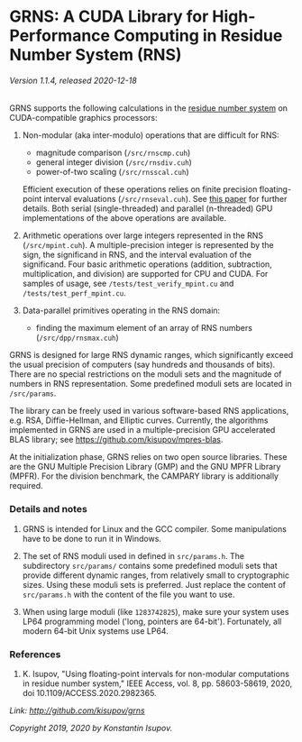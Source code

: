 # GRNS: A CUDA Library for High-Performance Computing in Residue Number System (RNS)
###### Version 1.1.4, released 2020-12-18

GRNS supports the following calculations in the [residue number system](https://en.wikipedia.org/wiki/Residue_number_system) on CUDA-compatible graphics processors:

1. Non-modular (aka inter-modulo) operations that are difficult for RNS:

    * magnitude comparison (`/src/rnscmp.cuh`)
    * general integer division (`/src/rnsdiv.cuh`)
    * power-of-two scaling (`/src/rnsscal.cuh`)

    Efficient execution of these operations relies on finite precision floating-point interval evaluations (`/src/rnseval.cuh`). See [this paper](https://dx.doi.org/10.1109/ACCESS.2020.2982365) for further details. Both serial (single-threaded) and parallel (n-threaded) GPU implementations of the above operations are available. 

2. Arithmetic operations over large integers represented in the RNS (`/src/mpint.cuh`). A multiple-precision integer is represented by the sign, the significand in RNS, 
and the interval evaluation of the significand. Four basic arithmetic operations 
(addition, subtraction, multiplication, and division) are supported for CPU and CUDA. 
For samples of usage, see `/tests/test_verify_mpint.cu` and `/tests/test_perf_mpint.cu`.

3. Data-parallel primitives operating in the RNS domain:

    * finding the maximum element of an array of RNS numbers (`/src/dpp/rnsmax.cuh`)

GRNS is designed for large RNS dynamic ranges, which significantly exceed the usual precision of computers 
(say hundreds and thousands of bits). There are no special restrictions on the moduli sets and 
the magnitude of numbers in RNS representation. Some predefined moduli sets are located in `/src/params`.

The library can be freely used in various software-based RNS applications, e.g. RSA, Diffie-Hellman, and Elliptic curves. 
Currently, the algorithms implemented in GRNS are used in a multiple-precision GPU accelerated BLAS library; 
see https://github.com/kisupov/mpres-blas.

At the initialization phase, GRNS relies on two open source libraries.
These are the GNU Multiple Precision Library (GMP) and the GNU MPFR Library (MPFR).
For the division benchmark, the CAMPARY library is additionally required.

### Details and notes

1. GRNS is intended for Linux and the GCC compiler. Some manipulations have to be done to run it in Windows.

2. The set of RNS moduli used in defined in `src/params.h`.
The subdirectory `src/params/` contains some predefined moduli sets that provide different
dynamic ranges, from relatively small to cryptographic sizes. Using these moduli sets is preferred. Just replace the content of
`src/params.h` with the content of the file you want to use.

3. When using large moduli (like `1283742825`), make sure your system uses LP64 programming model ('long, pointers are 64-bit').  Fortunately, all modern 64-bit Unix systems use LP64.

### References

1. K. Isupov, "Using floating-point intervals for non-modular computations in residue number system," IEEE Access, vol. 8, pp. 58603-58619, 2020, doi 10.1109/ACCESS.2020.2982365.


*Link: http://github.com/kisupov/grns*

*Copyright 2019, 2020 by Konstantin Isupov.*
